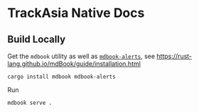 # TrackAsia Native Docs

## Build Locally

Get the `mdbook` utility as well as [`mdbook-alerts`](https://github.com/lambdalisue/rs-mdbook-alerts), see https://rust-lang.github.io/mdBook/guide/installation.html

```
cargo install mdbook mdbook-alerts
```

Run

```
mdbook serve .
```
